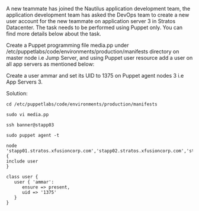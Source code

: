 A new teammate has joined the Nautilus application development team, the application development team has asked the DevOps team to create a new user account for the new teammate on application server 3 in Stratos Datacenter. The task needs to be performed using Puppet only. You can find more details below about the task.

Create a Puppet programming file media.pp under /etc/puppetlabs/code/environments/production/manifests directory on master node i.e Jump Server, and using Puppet user resource add a user on all app servers as mentioned below:

Create a user ammar and set its UID to 1375 on Puppet agent nodes 3 i.e App Servers 3.

Solution:

```
cd /etc/puppetlabs/code/environments/production/manifests

sudo vi media.pp

ssh banner@stapp03

sudo puppet agent -t

```

```
node 'stapp01.stratos.xfusioncorp.com','stapp02.stratos.xfusioncorp.com','stapp03.stratos.xfusioncorp.com' {
include user
}

class user {
   user { 'ammar':
      ensure => present,
      uid => '1375'
   }
}
```
